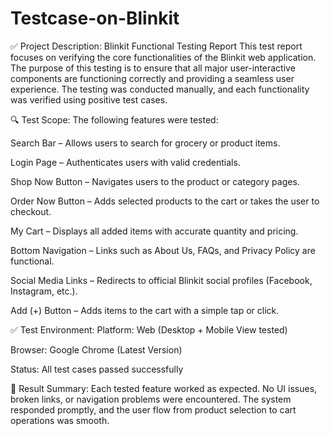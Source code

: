 # Testcase-on-Blinkit
✅ Project Description: Blinkit Functional Testing Report
This test report focuses on verifying the core functionalities of the Blinkit web application. The purpose of this testing is to ensure that all major user-interactive components are functioning correctly and providing a seamless user experience. The testing was conducted manually, and each functionality was verified using positive test cases.

🔍 Test Scope:
The following features were tested:

Search Bar – Allows users to search for grocery or product items.

Login Page – Authenticates users with valid credentials.

Shop Now Button – Navigates users to the product or category pages.

Order Now Button – Adds selected products to the cart or takes the user to checkout.

My Cart – Displays all added items with accurate quantity and pricing.

Bottom Navigation – Links such as About Us, FAQs, and Privacy Policy are functional.

Social Media Links – Redirects to official Blinkit social profiles (Facebook, Instagram, etc.).

Add (+) Button – Adds items to the cart with a simple tap or click.

✅ Test Environment:
Platform: Web (Desktop + Mobile View tested)

Browser: Google Chrome (Latest Version)

Status: All test cases passed successfully

🧪 Result Summary:
Each tested feature worked as expected. No UI issues, broken links, or navigation problems were encountered. The system responded promptly, and the user flow from product selection to cart operations was smooth.


